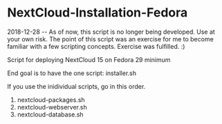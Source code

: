 # NextCloud-Installation-Fedora

2018-12-28 -- As of now, this script is no longer being developed.  Use at your own risk.
The point of this script was an exercise for me to become familiar with a few scripting concepts.
Exercise was fulfilled. :)

Script for deploying NextCloud 15 on Fedora 29 minimum

End goal is to have the one script: installer.sh

If you use the inidividual scripts, go in this order.

1.  nextcloud-packages.sh
2.  nextcloud-webserver.sh
3.  nextcloud-database.sh
